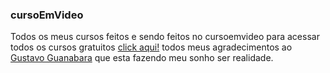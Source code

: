 ### cursoEmVideo

Todos os meus cursos feitos e sendo feitos no cursoemvideo
para acessar todos os cursos gratuitos [click aqui!](https://www.cursoemvideo.com)
todos meus agradecimentos ao [Gustavo Guanabara](https://github.com/gustavoguanabara) que esta fazendo meu sonho ser realidade.
